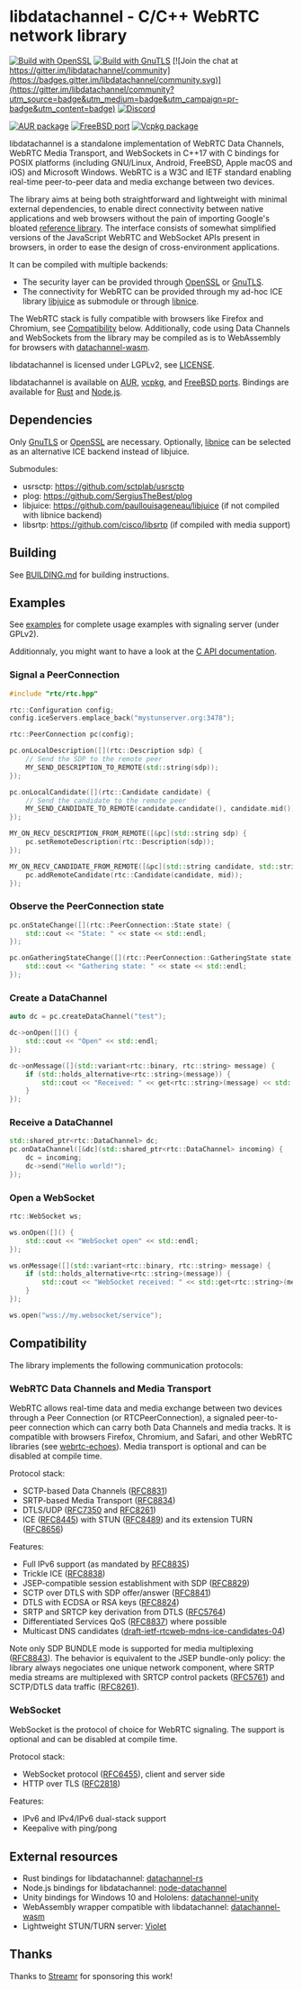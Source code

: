 # libdatachannel - C/C++ WebRTC network library

[![Build with OpenSSL](https://github.com/paullouisageneau/libdatachannel/actions/workflows/build-openssl.yml/badge.svg)](https://github.com/paullouisageneau/libdatachannel/actions/workflows/build-openssl.yml)
[![Build with GnuTLS](https://github.com/paullouisageneau/libdatachannel/actions/workflows/build-gnutls.yml/badge.svg)](https://github.com/paullouisageneau/libdatachannel/actions/workflows/build-gnutls.yml)
[![Join the chat at https://gitter.im/libdatachannel/community](https://badges.gitter.im/libdatachannel/community.svg)](https://gitter.im/libdatachannel/community?utm_source=badge&utm_medium=badge&utm_campaign=pr-badge&utm_content=badge)
[![Discord](https://img.shields.io/discord/903257095539925006?logo=discord)](https://discord.gg/jXAP8jp3Nn)

[![AUR package](https://repology.org/badge/version-for-repo/aur/libdatachannel.svg)](https://repology.org/project/libdatachannel/versions) [![FreeBSD port](https://repology.org/badge/version-for-repo/freebsd/libdatachannel.svg)](https://repology.org/project/libdatachannel/versions) [![Vcpkg package](https://repology.org/badge/version-for-repo/vcpkg/libdatachannel.svg)](https://repology.org/project/libdatachannel/versions)

libdatachannel is a standalone implementation of WebRTC Data Channels, WebRTC Media Transport, and WebSockets in C++17 with C bindings for POSIX platforms (including GNU/Linux, Android, FreeBSD, Apple macOS and iOS) and Microsoft Windows. WebRTC is a W3C and IETF standard enabling real-time peer-to-peer data and media exchange between two devices.

The library aims at being both straightforward and lightweight with minimal external dependencies, to enable direct connectivity between native applications and web browsers without the pain of importing Google's bloated [reference library](https://webrtc.googlesource.com/src/). The interface consists of somewhat simplified versions of the JavaScript WebRTC and WebSocket APIs present in browsers, in order to ease the design of cross-environment applications.

It can be compiled with multiple backends:
- The security layer can be provided through [OpenSSL](https://www.openssl.org/) or [GnuTLS](https://www.gnutls.org/).
- The connectivity for WebRTC can be provided through my ad-hoc ICE library [libjuice](https://github.com/paullouisageneau/libjuice) as submodule or through [libnice](https://github.com/libnice/libnice).

The WebRTC stack is fully compatible with browsers like Firefox and Chromium, see [Compatibility](#Compatibility) below. Additionally, code using Data Channels and WebSockets from the library may be compiled as is to WebAssembly for browsers with [datachannel-wasm](https://github.com/paullouisageneau/datachannel-wasm).

libdatachannel is licensed under LGPLv2, see [LICENSE](https://github.com/paullouisageneau/libdatachannel/blob/master/LICENSE).

libdatachannel is available on [AUR](https://aur.archlinux.org/packages/libdatachannel/), [vcpkg](https://vcpkg.info/port/libdatachannel), and [FreeBSD ports](https://www.freshports.org/www/libdatachannel). Bindings are available for [Rust](https://crates.io/crates/datachannel) and [Node.js](https://www.npmjs.com/package/node-datachannel).

## Dependencies

Only [GnuTLS](https://www.gnutls.org/) or [OpenSSL](https://www.openssl.org/) are necessary. Optionally, [libnice](https://nice.freedesktop.org/) can be selected as an alternative ICE backend instead of libjuice.

Submodules:
- usrsctp: https://github.com/sctplab/usrsctp
- plog: https://github.com/SergiusTheBest/plog
- libjuice: https://github.com/paullouisageneau/libjuice (if not compiled with libnice backend)
- libsrtp: https://github.com/cisco/libsrtp (if compiled with media support)

## Building

See [BUILDING.md](https://github.com/paullouisageneau/libdatachannel/blob/master/BUILDING.md) for building instructions.

## Examples

See [examples](https://github.com/paullouisageneau/libdatachannel/blob/master/examples/) for complete usage examples with signaling server (under GPLv2).

Additionnaly, you might want to have a look at the [C API documentation](https://github.com/paullouisageneau/libdatachannel/blob/master/DOC.md).

### Signal a PeerConnection

```cpp
#include "rtc/rtc.hpp"
```

```cpp
rtc::Configuration config;
config.iceServers.emplace_back("mystunserver.org:3478");

rtc::PeerConnection pc(config);

pc.onLocalDescription([](rtc::Description sdp) {
    // Send the SDP to the remote peer
    MY_SEND_DESCRIPTION_TO_REMOTE(std::string(sdp));
});

pc.onLocalCandidate([](rtc::Candidate candidate) {
    // Send the candidate to the remote peer
    MY_SEND_CANDIDATE_TO_REMOTE(candidate.candidate(), candidate.mid());
});

MY_ON_RECV_DESCRIPTION_FROM_REMOTE([&pc](std::string sdp) {
    pc.setRemoteDescription(rtc::Description(sdp));
});

MY_ON_RECV_CANDIDATE_FROM_REMOTE([&pc](std::string candidate, std::string mid) {
    pc.addRemoteCandidate(rtc::Candidate(candidate, mid));
});
```

### Observe the PeerConnection state

```cpp
pc.onStateChange([](rtc::PeerConnection::State state) {
    std::cout << "State: " << state << std::endl;
});

pc.onGatheringStateChange([](rtc::PeerConnection::GatheringState state) {
    std::cout << "Gathering state: " << state << std::endl;
});
```

### Create a DataChannel

```cpp
auto dc = pc.createDataChannel("test");

dc->onOpen([]() {
    std::cout << "Open" << std::endl;
});

dc->onMessage([](std::variant<rtc::binary, rtc::string> message) {
    if (std::holds_alternative<rtc::string>(message)) {
        std::cout << "Received: " << get<rtc::string>(message) << std::endl;
    }
});
```

### Receive a DataChannel

```cpp
std::shared_ptr<rtc::DataChannel> dc;
pc.onDataChannel([&dc](std::shared_ptr<rtc::DataChannel> incoming) {
    dc = incoming;
    dc->send("Hello world!");
});
```

### Open a WebSocket

```cpp
rtc::WebSocket ws;

ws.onOpen([]() {
    std::cout << "WebSocket open" << std::endl;
});

ws.onMessage([](std::variant<rtc::binary, rtc::string> message) {
    if (std::holds_alternative<rtc::string>(message)) {
        std::cout << "WebSocket received: " << std::get<rtc::string>(message) << endl;
    }
});

ws.open("wss://my.websocket/service");
```

## Compatibility

The library implements the following communication protocols:

### WebRTC Data Channels and Media Transport

WebRTC allows real-time data and media exchange between two devices through a Peer Connection (or RTCPeerConnection), a signaled peer-to-peer connection which can carry both Data Channels and media tracks. It is compatible with browsers Firefox, Chromium, and Safari, and other WebRTC libraries (see [webrtc-echoes](https://github.com/sipsorcery/webrtc-echoes)). Media transport is optional and can be disabled at compile time.

Protocol stack:
- SCTP-based Data Channels ([RFC8831](https://tools.ietf.org/html/rfc8831))
- SRTP-based Media Transport ([RFC8834](https://tools.ietf.org/html/rfc8834))
- DTLS/UDP ([RFC7350](https://tools.ietf.org/html/rfc7350) and [RFC8261](https://tools.ietf.org/html/rfc8261))
- ICE ([RFC8445](https://tools.ietf.org/html/rfc8445)) with STUN ([RFC8489](https://tools.ietf.org/html/rfc8489)) and its extension TURN ([RFC8656](https://tools.ietf.org/html/rfc8656))

Features:
- Full IPv6 support (as mandated by [RFC8835](https://tools.ietf.org/html/rfc8835))
- Trickle ICE ([RFC8838](https://tools.ietf.org/html/rfc8838))
- JSEP-compatible session establishment with SDP ([RFC8829](https://tools.ietf.org/html/rfc8829))
- SCTP over DTLS with SDP offer/answer ([RFC8841](https://tools.ietf.org/html/rfc8841))
- DTLS with ECDSA or RSA keys ([RFC8824](https://tools.ietf.org/html/rfc8827))
- SRTP and SRTCP key derivation from DTLS ([RFC5764](https://tools.ietf.org/html/rfc5764))
- Differentiated Services QoS ([RFC8837](https://tools.ietf.org/html/rfc8837)) where possible
- Multicast DNS candidates ([draft-ietf-rtcweb-mdns-ice-candidates-04](https://tools.ietf.org/html/draft-ietf-rtcweb-mdns-ice-candidates-04))

Note only SDP BUNDLE mode is supported for media multiplexing ([RFC8843](https://tools.ietf.org/html/rfc8843)). The behavior is equivalent to the JSEP bundle-only policy: the library always negociates one unique network component, where SRTP media streams are multiplexed with SRTCP control packets ([RFC5761](https://tools.ietf.org/html/rfc5761)) and SCTP/DTLS data traffic ([RFC8261](https://tools.ietf.org/html/rfc8261)).

### WebSocket

WebSocket is the protocol of choice for WebRTC signaling. The support is optional and can be disabled at compile time.

Protocol stack:
- WebSocket protocol ([RFC6455](https://tools.ietf.org/html/rfc6455)), client and server side
- HTTP over TLS ([RFC2818](https://tools.ietf.org/html/rfc2818))

Features:
- IPv6 and IPv4/IPv6 dual-stack support
- Keepalive with ping/pong

## External resources
- Rust bindings for libdatachannel: [datachannel-rs](https://github.com/lerouxrgd/datachannel-rs)
- Node.js bindings for libdatachannel: [node-datachannel](https://github.com/murat-dogan/node-datachannel)
- Unity bindings for Windows 10 and Hololens: [datachannel-unity](https://github.com/hanseuljun/datachannel-unity)
- WebAssembly wrapper compatible with libdatachannel: [datachannel-wasm](https://github.com/paullouisageneau/datachannel-wasm)
- Lightweight STUN/TURN server: [Violet](https://github.com/paullouisageneau/violet)

## Thanks

Thanks to [Streamr](https://streamr.network/) for sponsoring this work!

